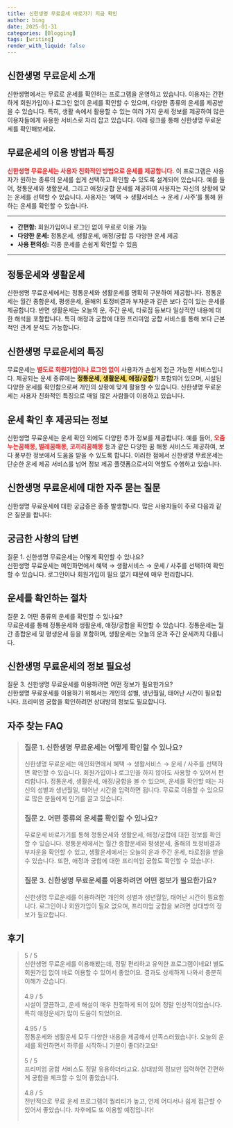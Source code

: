 ```yaml
---
title: 신한생명 무료운세 바로가기 지금 확인
author: bing
date: 2025-01-31
categories: [Blogging]
tags: [writing]
render_with_liquid: false
---
```



<h2 id='신한생명 무료운세 소개'>신한생명 무료운세 소개</h2>

<p>신한생명에서는 무료로 운세를 확인하는 프로그램을 운영하고 있습니다. 이용자는 간편하게 회원가입이나 로그인 없이 운세를 확인할 수 있으며, 다양한 종류의 운세를 제공받을 수 있습니다. 특히, 생활 속에서 활용할 수 있는 여러 가지 운세 정보를 제공하여 많은 이용자들에게 유용한 서비스로 자리 잡고 있습니다. 아래 링크를 통해 신한생명 무료운세를 확인해보세요.</p>

<h2 id='무료운세의 이용 방법과 특징'>무료운세의 이용 방법과 특징</h2>

<p><b><span style="color: #ee2323;">신한생명 무료운세는 사용자 친화적인 방법으로 운세를 제공합니다.</span></b> 이 프로그램은 사용자가 원하는 종류의 운세를 쉽게 선택하고 확인할 수 있도록 설계되어 있습니다. 예를 들어, 정통운세와 생활운세, 그리고 애정/궁합 운세를 제공하여 사용자는 자신의 상황에 맞는 운세를 선택할 수 있습니다. 사용자는 ‘혜택 → 생활서비스 → 운세 / 사주’를 통해 원하는 운세를 확인할 수 있습니다. </p>

<hr />

<ul>
    <li><b>간편함:</b> 회원가입이나 로그인 없이 무료로 이용 가능</li>
    <li><b>다양한 운세:</b> 정통운세, 생활운세, 애정/궁합 등 다양한 운세 제공</li>
    <li><b>사용 편의성:</b> 각종 운세를 손쉽게 확인할 수 있음</li>
</ul>

<hr />

<h2 id='정통운세와 생활운세'>정통운세와 생활운세</h2>

<p>신한생명 무료운세에서는 정통운세와 생활운세를 명확히 구분하여 제공합니다. 정통운세는 월간 종합운세, 평생운세, 올해의 토정비결과 부자운과 같은 보다 깊이 있는 운세를 제공합니다. 반면 생활운세는 오늘의 운, 주간 운세, 타로점 등보다 일상적인 내용에 대한 해석을 포함합니다. 특히 애정과 궁합에 대한 프리미엄 궁합 서비스를 통해 보다 근본적인 관계 분석도 가능합니다.</p>

<h2 id='신한생명 무료운세의 특징'>신한생명 무료운세의 특징</h2>

<p>무료운세는 <b><span style="color: #ee2323;">별도로 회원가입이나 로그인 없이</span></b> 사용자가 손쉽게 접근 가능한 서비스입니다. 제공되는 운세 종류에는 <b><span style="background-color: #ffe066;">정통운세, 생활운세, 애정/궁합</span></b>가 포함되어 있으며, 시설된 다양한 운세를 확인함으로써 개인의 상황에 맞게 활용할 수 있습니다. 신한생명 무료운세는 사용자 친화적인 특징으로 매일 많은 사람들이 이용하고 있습니다.</p>

<h2 id='운세 확인 후 제공되는 정보'>운세 확인 후 제공되는 정보</h2>

<p>신한생명 무료운세는 운세 확인 외에도 다양한 추가 정보를 제공합니다. 예를 들어, <b><span style="color: #ee2323;">오줌누는꿈해몽, 벌레꿈해몽, 코끼리꿈해몽</span></b> 등과 같은 다양한 꿈 해몽 서비스도 제공하여, 보다 풍부한 정보에서 도움을 받을 수 있도록 합니다. 이러한 점에서 신한생명 무료운세는 단순한 운세 제공 서비스를 넘어 정보 제공 플랫폼으로서의 역할도 수행하고 있습니다.</p>

<h2 id='자주 묻는 질문'>신한생명 무료운세에 대한 자주 묻는 질문</h2>

<p>신한생명 무료운세에 대한 궁금증은 종종 발생합니다. 많은 사용자들이 주로 다음과 같은 질문을 합니다:</p>

<h2 id='궁금한 사항의 답변'>궁금한 사항의 답변</h2>

<p>질문 1. 신한생명 무료운세는 어떻게 확인할 수 있나요? <br> 신한생명 무료운세는 메인화면에서 혜택 → 생활서비스 → 운세 / 사주를 선택하여 확인할 수 있습니다. 로그인이나 회원가입이 필요 없기 때문에 매우 편리합니다.</p>

<h2 id='운세를 확인하는 절차'>운세를 확인하는 절차</h2>

<p>질문 2. 어떤 종류의 운세를 확인할 수 있나요? <br> 무료운세를 통해 정통운세와 생활운세, 애정/궁합을 확인할 수 있습니다. 정통운세는 월간 종합운세 및 평생운세 등을 포함하며, 생활운세는 오늘의 운과 주간 운세까지 다룹니다.</p>

<h2 id='신한생명 무료운세의 정보 필요성'>신한생명 무료운세의 정보 필요성</h2>

<p>질문 3. 신한생명 무료운세를 이용하려면 어떤 정보가 필요한가요? <br> 신한생명 무료운세를 이용하기 위해서는 개인의 성별, 생년월일, 태어난 시간이 필요합니다. 프리미엄 궁합을 확인하려면 상대방의 정보도 필요합니다.</p>


<h2 id='자주_찾는_FAQ'>자주 찾는 FAQ</h2>
<div itemscope="" itemtype="https://schema.org/FAQPage"> 
<blockquote> 
<div itemscope="" itemprop="mainEntity" itemtype="https://schema.org/Question"> 
<h3 itemprop="name">질문 1. 신한생명 무료운세는 어떻게 확인할 수 있나요?</h3> 
<div itemscope="" itemprop="acceptedAnswer" itemtype="https://schema.org/Answer"> 
<span itemprop="text"> 
<p>신한생명 무료운세는 메인화면에서 혜택 → 생활서비스 → 운세 / 사주를 선택하면 확인할 수 있습니다. 회원가입이나 로그인을 하지 않아도 사용할 수 있어서 편리합니다. 정통운세, 생활운세, 애정/궁합을 볼 수 있으며, 운세를 확인할 때는 자신의 성별과 생년월일, 태어난 시간을 입력하면 됩니다. 무료로 이용할 수 있으므로 많은 분들에게 인기를 끌고 있습니다.</p> 
</span> 
</div> 
</div> 

<div itemscope="" itemprop="mainEntity" itemtype="https://schema.org/Question"> 
<h3 itemprop="name">질문 2. 어떤 종류의 운세를 확인할 수 있나요?</h3> 
<div itemscope="" itemprop="acceptedAnswer" itemtype="https://schema.org/Answer"> 
<span itemprop="text"> 
<p>무료운세 바로가기를 통해 정통운세와 생활운세, 애정/궁합에 대한 정보를 확인할 수 있습니다. 정통운세에서는 월간 종합운세와 평생운세, 올해의 토정비결과 부자운을 확인할 수 있고, 생활운세에서는 오늘의 운과 주간 운세, 타로점을 받을 수 있습니다. 또한, 애정과 궁합에 대한 프리미엄 궁합도 확인할 수 있습니다.</p> 
</span> 
</div> 
</div> 

<div itemscope="" itemprop="mainEntity" itemtype="https://schema.org/Question"> 
<h3 itemprop="name">질문 3. 신한생명 무료운세를 이용하려면 어떤 정보가 필요한가요?</h3> 
<div itemscope="" itemprop="acceptedAnswer" itemtype="https://schema.org/Answer"> 
<span itemprop="text"> 
<p>신한생명 무료운세를 이용하려면 개인의 성별과 생년월일, 태어난 시간이 필요합니다. 로그인이나 회원가입이 필요 없으며, 프리미엄 궁합을 보려면 상대방의 정보가 필요합니다.</p> 
</span> 
</div> 
</div> 
</blockquote> 
</div>
<h2 id='후기'>후기</h2>
<div itemscope itemtype="https://schema.org/Product">
  <blockquote>
  <div itemprop="review" itemscope itemtype="https://schema.org/Review">
      <div itemprop="reviewRating" itemscope itemtype="https://schema.org/Rating"> <span itemprop="ratingValue">5</span> / <span itemprop="bestRating">5</span> </div>
      <span itemprop="reviewBody">신한생명 무료운세를 이용해봤는데, 정말 편리하고 유익한 프로그램이네요! 별도 회원가입 없이 바로 이용할 수 있어서 좋았어요. 결과도 상세하게 나와서 충분히 이해가 갔습니다.</span>
  </div>
  <br>
  <div itemprop="review" itemscope itemtype="https://schema.org/Review">
      <div itemprop="reviewRating" itemscope itemtype="https://schema.org/Rating"> <span itemprop="ratingValue">4.9</span> / <span itemprop="bestRating">5</span> </div>
      <span itemprop="reviewBody">시설이 깔끔하고, 운세 해설이 매우 친절하게 되어 있어 정말 인상적이었습니다. 특히 애정운세가 많이 도움이 되었어요.</span>
  </div>
  <br>
  <div itemprop="review" itemscope itemtype="https://schema.org/Review">
      <div itemprop="reviewRating" itemscope itemtype="https://schema.org/Rating"> <span itemprop="ratingValue">4.95</span> / <span itemprop="bestRating">5</span> </div>
      <span itemprop="reviewBody">정통운세와 생활운세 모두 다양한 내용을 제공해서 만족스러웠습니다. 오늘의 운세를 확인하면서 하루를 시작하니 기분이 좋더라고요!</span>
  </div>
  <br>
  <div itemprop="review" itemscope itemtype="https://schema.org/Review">
      <div itemprop="reviewRating" itemscope itemtype="https://schema.org/Rating"> <span itemprop="ratingValue">5</span> / <span itemprop="bestRating">5</span> </div>
      <span itemprop="reviewBody">프리미엄 궁합 서비스도 정말 유용하더라고요. 상대방의 정보만 입력하면 간편하게 궁합을 체크할 수 있어 좋았습니다.</span>
  </div>
  <br>
  <div itemprop="review" itemscope itemtype="https://schema.org/Review">
      <div itemprop="reviewRating" itemscope itemtype="https://schema.org/Rating"> <span itemprop="ratingValue">4.8</span> / <span itemprop="bestRating">5</span> </div>
      <span itemprop="reviewBody">전반적으로 무료 운세 프로그램이 퀄리티가 높고, 언제 어디서나 쉽게 접근할 수 있어서 좋았습니다. 차후에도 또 이용할 예정입니다!</span>
  </div>
  <br>
  </blockquote>
</div>
